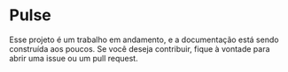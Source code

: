 # Pulse 

Esse projeto é um trabalho em andamento, e a documentação está sendo construída aos poucos. Se você deseja contribuir, fique à vontade para abrir uma issue ou um pull request.